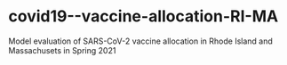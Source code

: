 # covid19--vaccine-allocation-RI-MA
Model evaluation of SARS-CoV-2 vaccine allocation in Rhode Island and Massachusets in Spring 2021
